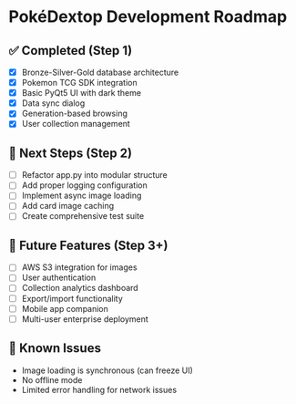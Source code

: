 # PokéDextop Development Roadmap

## ✅ Completed (Step 1)
- [x] Bronze-Silver-Gold database architecture
- [x] Pokemon TCG SDK integration
- [x] Basic PyQt5 UI with dark theme
- [x] Data sync dialog
- [x] Generation-based browsing
- [x] User collection management

## 🚧 Next Steps (Step 2)
- [ ] Refactor app.py into modular structure
- [ ] Add proper logging configuration
- [ ] Implement async image loading
- [ ] Add card image caching
- [ ] Create comprehensive test suite

## 🔮 Future Features (Step 3+)
- [ ] AWS S3 integration for images
- [ ] User authentication
- [ ] Collection analytics dashboard
- [ ] Export/import functionality
- [ ] Mobile app companion
- [ ] Multi-user enterprise deployment

## 🐛 Known Issues
- Image loading is synchronous (can freeze UI)
- No offline mode
- Limited error handling for network issues